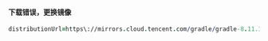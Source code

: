 #### 下载错误，更换镜像

```pro
distributionUrl=https\://mirrors.cloud.tencent.com/gradle/gradle-8.11.1-bin.zip
```

